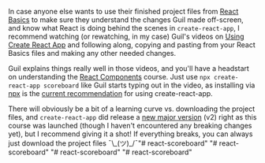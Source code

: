 In case anyone else wants to use their finished project files from [React Basics](https://teamtreehouse.com/library/react-basics-2) to make sure they understand the changes Guil made off-screen, and know what React is doing behind the scenes in `create-react-app`, I recommend watching (or rewatching, in my case) Guil's videos on [Using Create React App](https://teamtreehouse.com/library/using-create-react-app) and following along, copying and pasting from your React Basics files and making any other needed changes.

Guil explains things really well in those videos, and you'll have a headstart on understanding the [React Components](https://teamtreehouse.com/library/react-components) course. Just use `npx create-react-app scoreboard` like Guil starts typing out in the video, as installing via [npx](https://medium.com/@maybekatz/introducing-npx-an-npm-package-runner-55f7d4bd282b) is the [current recommendation](https://reactjs.org/docs/create-a-new-react-app.html#create-react-app) for using create-react-app.

There will obviously be a bit of a learning curve vs. downloading the project files, and `create-react-app` did release a [new major version](https://reactjs.org/blog/2018/10/01/create-react-app-v2.html) (v2) right as this course was launched (though I haven't encountered any breaking changes yet), but I recommend giving it a shot! If everything breaks, you can always just download the project files ¯\\\_(ツ)\_/¯"# react-scoreboard" 
"# react-scoreboard" 
"# react-scoreboard" 
"# react-scoreboard" 
